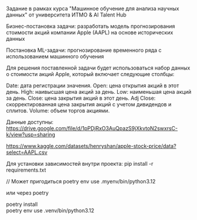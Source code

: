 Задание в рамках курса "Машинное обучение для анализа научных данных" от университета ИТМО & AI Talent Hub

Бизнес-постановка задачи: разработать модель прогнозирования стоимости акций компании Apple (AAPL) на основе исторических данных

Постановка ML-задачи: прогнозирование временного ряда с использованием машинного обучения

Для решения поставленной задачи будет использоваться набор данных о стоимости акций Apple, который включает следующие столбцы:

Date: дата регистрации значения.
Open: цена открытия акций в этот день.
High: наивысшая цена акций за день.
Low: наименьшая цена акций за день.
Close: цена закрытия акций в этот день.
Adj Close: скорректированная цена закрытия акций с учетом дивидендов и сплитов.
Volume: объем торгов акциями.

Данные доступны:
https://drive.google.com/file/d/1pPDjRxO3AuQpazS9jXkvtoN2swxrsC-k/view?usp=sharing

https://www.kaggle.com/datasets/henryshan/apple-stock-price/data?select=AAPL.csv

Для установки зависимостей внутри проекта: pip install -r requirements.txt

// Может пригодиться poetry env use .myenv/bin/python3.12

или через poetry 

poetry install                  
poetry env use .venv/bin/python3.12
